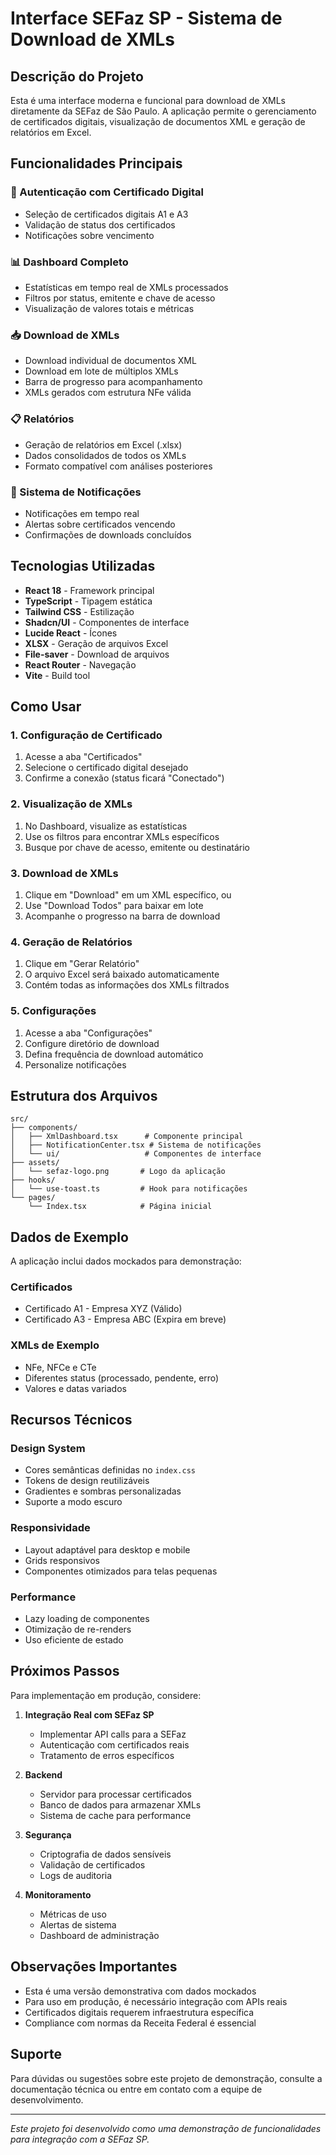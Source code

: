 # Interface SEFaz SP - Sistema de Download de XMLs

## Descrição do Projeto

Esta é uma interface moderna e funcional para download de XMLs diretamente da SEFaz de São Paulo. A aplicação permite o gerenciamento de certificados digitais, visualização de documentos XML e geração de relatórios em Excel.

## Funcionalidades Principais

### 🔐 Autenticação com Certificado Digital
- Seleção de certificados digitais A1 e A3
- Validação de status dos certificados
- Notificações sobre vencimento

### 📊 Dashboard Completo
- Estatísticas em tempo real de XMLs processados
- Filtros por status, emitente e chave de acesso
- Visualização de valores totais e métricas

### 📥 Download de XMLs
- Download individual de documentos XML
- Download em lote de múltiplos XMLs
- Barra de progresso para acompanhamento
- XMLs gerados com estrutura NFe válida

### 📋 Relatórios
- Geração de relatórios em Excel (.xlsx)
- Dados consolidados de todos os XMLs
- Formato compatível com análises posteriores

### 🔔 Sistema de Notificações
- Notificações em tempo real
- Alertas sobre certificados vencendo
- Confirmações de downloads concluídos

## Tecnologias Utilizadas

- **React 18** - Framework principal
- **TypeScript** - Tipagem estática
- **Tailwind CSS** - Estilização
- **Shadcn/UI** - Componentes de interface
- **Lucide React** - Ícones
- **XLSX** - Geração de arquivos Excel
- **File-saver** - Download de arquivos
- **React Router** - Navegação
- **Vite** - Build tool

## Como Usar

### 1. Configuração de Certificado
1. Acesse a aba "Certificados"
2. Selecione o certificado digital desejado
3. Confirme a conexão (status ficará "Conectado")

### 2. Visualização de XMLs
1. No Dashboard, visualize as estatísticas
2. Use os filtros para encontrar XMLs específicos
3. Busque por chave de acesso, emitente ou destinatário

### 3. Download de XMLs
1. Clique em "Download" em um XML específico, ou
2. Use "Download Todos" para baixar em lote
3. Acompanhe o progresso na barra de download

### 4. Geração de Relatórios
1. Clique em "Gerar Relatório"
2. O arquivo Excel será baixado automaticamente
3. Contém todas as informações dos XMLs filtrados

### 5. Configurações
1. Acesse a aba "Configurações"
2. Configure diretório de download
3. Defina frequência de download automático
4. Personalize notificações

## Estrutura dos Arquivos

```
src/
├── components/
│   ├── XmlDashboard.tsx      # Componente principal
│   ├── NotificationCenter.tsx # Sistema de notificações
│   └── ui/                   # Componentes de interface
├── assets/
│   └── sefaz-logo.png       # Logo da aplicação
├── hooks/
│   └── use-toast.ts         # Hook para notificações
└── pages/
    └── Index.tsx            # Página inicial
```

## Dados de Exemplo

A aplicação inclui dados mockados para demonstração:

### Certificados
- Certificado A1 - Empresa XYZ (Válido)
- Certificado A3 - Empresa ABC (Expira em breve)

### XMLs de Exemplo
- NFe, NFCe e CTe
- Diferentes status (processado, pendente, erro)
- Valores e datas variados

## Recursos Técnicos

### Design System
- Cores semânticas definidas no `index.css`
- Tokens de design reutilizáveis
- Gradientes e sombras personalizadas
- Suporte a modo escuro

### Responsividade
- Layout adaptável para desktop e mobile
- Grids responsivos
- Componentes otimizados para telas pequenas

### Performance
- Lazy loading de componentes
- Otimização de re-renders
- Uso eficiente de estado

## Próximos Passos

Para implementação em produção, considere:

1. **Integração Real com SEFaz SP**
   - Implementar API calls para a SEFaz
   - Autenticação com certificados reais
   - Tratamento de erros específicos

2. **Backend**
   - Servidor para processar certificados
   - Banco de dados para armazenar XMLs
   - Sistema de cache para performance

3. **Segurança**
   - Criptografia de dados sensíveis
   - Validação de certificados
   - Logs de auditoria

4. **Monitoramento**
   - Métricas de uso
   - Alertas de sistema
   - Dashboard de administração

## Observações Importantes

- Esta é uma versão demonstrativa com dados mockados
- Para uso em produção, é necessário integração com APIs reais
- Certificados digitais requerem infraestrutura específica
- Compliance com normas da Receita Federal é essencial

## Suporte

Para dúvidas ou sugestões sobre este projeto de demonstração, consulte a documentação técnica ou entre em contato com a equipe de desenvolvimento.

---

*Este projeto foi desenvolvido como uma demonstração de funcionalidades para integração com a SEFaz SP.*